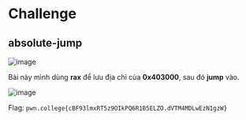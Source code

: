 # Challenge
## absolute-jump

![image](https://github.com/user-attachments/assets/10f7d825-d55a-43b3-ad00-b0b04821af6b)

Bài này mình dùng **rax** để lưu địa chỉ của **0x403000**, sau đó **jump** vào. 

![image](https://github.com/user-attachments/assets/7385b25a-c9c1-4d87-8318-608ac910c806)

Flag: `pwn.college{cBF93lmxRT5z9OIkPQ6R1B5ELZO.dVTM4MDLwEzN1gzW}`
